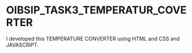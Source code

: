 # OIBSIP_TASK3_TEMPERATUR_COVERTER
I developed this TEMPERATURE CONVERTER using HTML and CSS and JAVASCRIPT.
